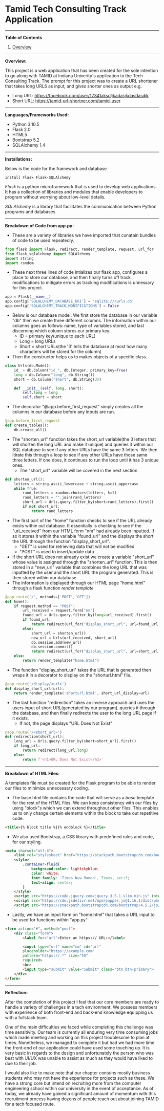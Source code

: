 # Tamid Tech Consulting Track Application
---
**Table of Contents**

1. [Overview](#Overview)
---
**Overview:**

This project is a web application that has been created for the sole intention to go along with TAMID at Indiana Univerity's application to the Tech Consulting Track. The prompt for this project was to create a URL shortener that takes long URLS as input, and gives shorter ones as output e.g.
* Long URL: https://facebook.com/user/12341aksdljkadasjkdasdasdjk
* Short URL: https://tamid-url-shortner.com/tamid-user
___
**Languages/Frameworks Used:**
- Python 3.10.5
- Flask 2.0
- HTML5
- Bootstrap 5.2
- SQLAlchemy 1.4
---
**Installations:**

Below is the code for the framework and database
```
install Flask Flask-SQLAlchemy
```
_Flask_ is a python microframework that is used to develop web applications. It has a collection of libraries and modules that enable developers to program without worrying about low-level details.

_SQLAlchemy_ is a library that facilitates the communication between Python programs and databases.
___
**Breakdown of Code from app.py:**
- These are a variety of libraries we have imported that conatain bundles of code to be used repeatedly.
```python
from flask import Flask, redirect, render_template, request, url_for
from flask_sqlalchemy import SQLAlchemy
import string
import random
```
- These next three lines of code intializes our flask app, configures a place to store our database, and then finally turns off track modifications to mitigate errors as tracking modifications is unnessary for this project.
```python
app = Flask(__name__)
app.config['SQLALCHEMY_DATABASE_URI'] = 'sqlite:///urls.db'
app.config['SQLALCHEMY_TRACK_MODIFICATIONS'] = False
```
- Below is our database model. We first store the database in our variable "db" then we create three different columns. The information within our columns goes as follows: name, type of variables stored, and last discerning which column stores our primary key.
    -  ID = primary key(unique to each URL)
    - Long = long URLs 
    - Short = short URLs(the '3' tells the database at most how many characters will be stored for the column)
- Then the constructor helps us to makes objects of a specific class.
```python
class Urls(db.Model):
    id_ = db.Column("id_", db.Integer, primary_key=True)
    long = db.Column("long", db.String())
    short = db.Column("short", db.String(3))

    def __init__(self, long, short):
        self.long = long
        self.short = short
```
- The decorator "@app.before_first_request" simply creates all the columns in our database before any inputs are run.
```python
@app.before_first_request
def create_tables():
    db.create_all()
```
- The "shorten_url" function takes the short_url variable(the 3 letters that will shorten the long URL and make it unique) and queries it within our SQL database to see if any other URLs have the same 3 letters. We then itirate this through a loop to see if any other URLs have those same three letters. If one does, it continues to run the loop until it has 3 unique ones.
    - The "short_url" variable will be covered in the next section.
```python
def shorten_url():
    letters = string.ascii_lowercase + string.ascii_uppercase
    while True:
        rand_letters = random.choices(letters, k=3)
        rand_letters = "".join(rand_letters)
        short_url = Urls.query.filter_by(short=rand_letters).first()
        if not short_url:
            return rand_letters
``` 
- The first part of the "home" function checks to see if the URL already exists within out database. It essentially is checking to see if the "url_received" from our HTML form "nm" had already been inputted. If so it stores it within the variable "found_url" and the displays the short the URL through the function "display_short_url".
    - "GET" is used for retrieving data that will not be modified
    - "POST" is used to insert/update data
- If the short URL does not already exist we create a variable "short_url" whose value is assigned through the "shorten_url" function. This is then stored in a "new_url" variable that combines the long URL that was inputted by the user and the short URL the program generated. This is then stored within our database.
- The information is displayed through our HTML page "home.html" through a flask function _render template_
```python
@app.route('/', methods=['POST','GET'])
def home():
    if request.method == "POST":
        url_received = request.form["nm"]
        found_url = Urls.query.filter_by(long=url_received).first()
        if found_url:
            return redirect(url_for("display_short_url", url=found_url.short))
        else:
            short_url = shorten_url()
            new_url = Urls(url_received, short_url)
            db.session.add(new_url)
            db.session.commit()
            return redirect(url_for("display_short_url", url=short_url))
    else:
        return render_template("home.html")
```
- The function "display_short_url" takes the URL that is generated then wraps it in a decorator to display on the "shorturl.html" file.
```python
@app.route('/display/<url>')
def display_short_url(url):
    return render_template('shorturl.html', short_url_display=url)
```
- The last function "redirection" takes an inverse approach and uses the users input of short URL(generated by our program), queries it through the database, and then finally redirects the user to the long URL page if it exists.
    - If not, the page displays "URL Does Not Exist"
```python
@app.route('/<short_url>')
def redirection(short_url):
    long_url = Urls.query.filter_by(short=short_url).first()
    if long_url:
        return redirect(long_url.long)
    else:
        return f'<h1>URL Does Not Exist</h1>'
```
---
**Breakdown of HTML Files:**

A templates file must be created for the Flask program to be able to render our files to minimize unnecessary coding.
- The base.html file contains the code that will serve as a _base_ template for the rest of the HTML files. We can keep consistency with our files by using "block"s which we can extend throughout other files. This enables us to only change certain elements within the block to take out repetitive code.
```html
<title>{% block title %}{% endblock %}</title>
```
- We also used Bootstrap, a CSS library with predefined rules and code, for our styling.
```html
<meta charset="utf-8">
    <link rel="stylesheet" href="https://stackpath.bootstrapcdn.com/bootstrap/4.5.2/css/bootstrap.min.css" integrity="sha384-JcKb8q3iqJ61gNV9KGb8thSsNjpSL0n8PARn9HuZOnIxN0hoP+VmmDGMN5t9UJ0Z" crossorigin="anonymous">
    <style>
        .container-fluid{
            background-color: lightskyblue;
            color: white;
            font-family: 'Times New Roman', Times, serif;
            text-align: center;
        }
    </style>
    <script src="https://code.jquery.com/jquery-3.5.1.slim.min.js" integrity="sha384-DfXdz2htPH0lsSSs5nCTpuj/zy4C+OGpamoFVy38MVBnE+IbbVYUew+OrCXaRkfj" crossorigin="anonymous"></script>
    <script src="https://cdn.jsdelivr.net/npm/popper.js@1.16.1/dist/umd/popper.min.js" integrity="sha384-9/reFTGAW83EW2RDu2S0VKaIzap3H66lZH81PoYlFhbGU+6BZp6G7niu735Sk7lN" crossorigin="anonymous"></script>
    <script src="https://stackpath.bootstrapcdn.com/bootstrap/4.5.2/js/bootstrap.min.js" integrity="sha384-B4gt1jrGC7Jh4AgTPSdUtOBvfO8shuf57BaghqFfPlYxofvL8/KUEfYiJOMMV+rV" crossorigin="anonymous"></script>
```
- Lastly, we have an input form on "home.html" that takes a URL input to be used for functions within "app.py"
```html
<form action="#", method="post">
    <div class="form">
        <label for="url">Enter an https:// URL:</label>

        <input type="url" name="nm" id="url"
        placeholder="https://example.com"
        pattern="https://.*" size="50"
        required>
        <br>
        <input type="submit" value="Submit" class="btn btn-primary">
    </div>
</form>
```
---
**Reflection:**

After the completion of this project I feel that our core members are ready to handle a variety of challenges in a tech environment. We possess members with experience of both front-end and back-end knowledge equipping us with a fullstack team.

One of the main difficulties we faced while completing this challenge was time sensitivity. Our team is currently all enduring very time consuming jobs which made meeting and working on this project troublesome to plan at times. Nonetheless, we managed to complete it but had we had more time the front-end of our application could have used some touching up. It is very basic in regards to the design and unfortunately the person who was best with UI/UX was unable to assist as much as they would have liked to due to their job. 

I would also like to make note that our chapter contains mostly business students who may not have the experience for projects such as these. We have a strong core but intend on recruiting more from the computer engineering school within our university in the event of acceptance. As of today, we already have gained a significant amount of momentum with this recruitment process having dozens of people reach out about joining TAMID for a tech focused route. 
